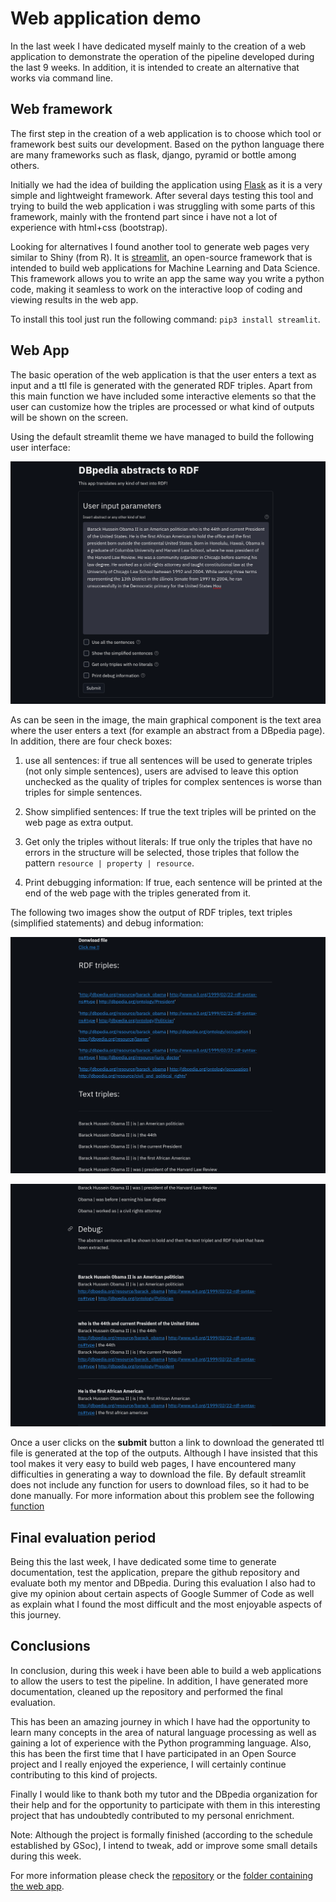 # Web application demo
In the last week I have dedicated myself mainly to the creation of a web application to demonstrate the operation of the pipeline developed during the last 9 weeks. In addition, it is intended to create an alternative that works via command line.

## Web framework
The first step in the creation of a web application is to choose which tool or framework best suits our development. Based on the python language there are many frameworks such as flask, django, pyramid or bottle among others.

Initially we had the idea of building the application using [Flask][3] as it is a very simple and lightweight framework. After several days testing this tool and trying to build the web application i was struggling with some parts of this framework, mainly with the frontend part since i have not a lot of experience with html+css (bootstrap).

Looking for alternatives I found another tool to generate web pages very similar to Shiny (from R). It is [streamlit][4], an open-source framework that is intended to build web applications for Machine Learning and Data Science. This framework allows you to write an app the same way you write a python code, making it seamless to work on the interactive loop of coding and viewing results in the web app.

To install this tool just run the following command: `pip3 install streamlit`.

## Web App
The basic operation of the web application is that the user enters a text as input and a ttl file is generated with the generated RDF triples. Apart from this main function we have included some interactive elements so that the user can customize how the triples are processed or what kind of outputs will be shown on the screen.

Using the default streamlit theme we have managed to build the following user interface:

![webapp_main_view](https://raw.githubusercontent.com/Fcabla/DBpedia-abstracts-to-RDF/main/docs/webapp_main_view.png)

As can be seen in the image, the main graphical component is the text area where the user enters a text (for example an abstract from a DBpedia page). In addition, there are four check boxes:
1. use all sentences: if true all sentences will be used to generate triples (not only simple sentences), users are advised to leave this option unchecked as the quality of triples for complex sentences is worse than triples for simple sentences.

2. Show simplified sentences: If true the text triples will be printed on the web page as extra output.

3. Get only the triples without literals: If true only the triples that have no errors in the structure will be selected, those triples that follow the pattern `resource | property | resource`.

4. Print debugging information: If true, each sentence will be printed at the end of the web page with the triples generated from it.

The following two images show the output of RDF triples, text triples (simplified statements) and debug information:

![webapp_output1](https://raw.githubusercontent.com/Fcabla/DBpedia-abstracts-to-RDF/main/docs/webapp_output1.png)

![webapp_output2](https://raw.githubusercontent.com/Fcabla/DBpedia-abstracts-to-RDF/main/docs/webapp_output2.png)

Once a user clicks on the **submit** button a link to download the generated ttl file is generated at the top of the outputs. Although I have insisted that this tool makes it very easy to build web pages, I have encountered many difficulties in generating a way to download the file.
By default streamlit does not include any function for users to download files, so it had to be done manually. For more information about this problem see the following [function][5]

## Final evaluation period
Being this the last week, I have dedicated some time to generate documentation, test the application, prepare the github repository and evaluate both my mentor and DBpedia. During this evaluation I also had to give my opinion about certain aspects of Google Summer of Code as well as explain what I found the most difficult and the most enjoyable aspects of this journey.

## Conclusions
In conclusion, during this week i have been able to build a web applications to allow the users to test the pipeline. In addition, I have generated more documentation, cleaned up the repository and performed the final evaluation.

This has been an amazing journey in which I have had the opportunity to learn many concepts in the area of natural language processing as well as gaining a lot of experience with the Python programming language. Also, this has been the first time that I have participated in an Open Source project and I really enjoyed the experience, I will certainly continue contributing to this kind of projects.

Finally I would like to thank both my tutor and the DBpedia organization for their help and for the opportunity to participate with them in this interesting project that has undoubtedly contributed to my personal enrichment.

Note: Although the project is formally finished (according to the schedule established by GSoc), I intend to tweak, add or improve some small details during this week.

For more information please check the [repository][1] or the [folder containing the web app][2].

[1]: https://github.com/Fcabla/DBpedia-abstracts-to-RDF
[2]: https://github.com/Fcabla/DBpedia-abstracts-to-RDF/blob/main/code/codingweeks/webapp
[3]: https://flask.palletsprojects.com/en/2.0.x/
[4]: https://streamlit.io/
[5]: https://github.com/Fcabla/DBpedia-abstracts-to-RDF/blob/c8ac79a5b26f0d11ae326b034260140bd958a0f8/code/webapp/app.py#L66
